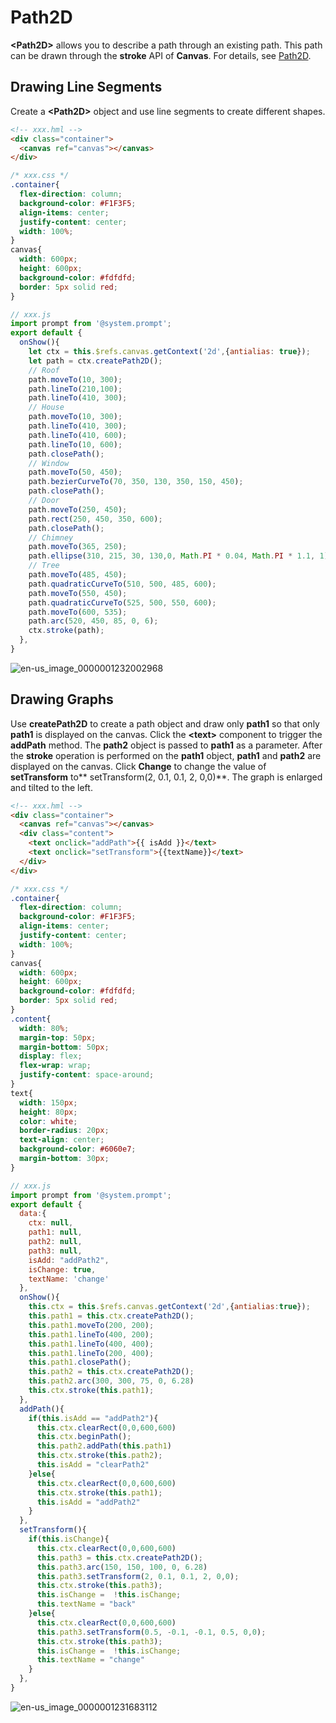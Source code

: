 # Path2D

**&lt;Path2D&gt;** allows you to describe a path through an existing path. This path can be drawn through the **stroke** API of **Canvas**. For details, see [Path2D](../reference/arkui-js/js-components-canvas-path2d.md).


## Drawing Line Segments

Create a **&lt;Path2D&gt;** object and use line segments to create different shapes.



```html
<!-- xxx.hml --> 
<div class="container">
  <canvas ref="canvas"></canvas>
</div>
```

```css
/* xxx.css */
.container{
  flex-direction: column;
  background-color: #F1F3F5;
  align-items: center;
  justify-content: center;
  width: 100%;
}
canvas{
  width: 600px;
  height: 600px;
  background-color: #fdfdfd;
  border: 5px solid red;
}
```

```js
// xxx.js
import prompt from '@system.prompt';
export default {
  onShow(){
    let ctx = this.$refs.canvas.getContext('2d',{antialias: true});
    let path = ctx.createPath2D();
    // Roof
    path.moveTo(10, 300);
    path.lineTo(210,100);
    path.lineTo(410, 300);
    // House
    path.moveTo(10, 300);
    path.lineTo(410, 300);
    path.lineTo(410, 600);
    path.lineTo(10, 600);
    path.closePath();
    // Window
    path.moveTo(50, 450);
    path.bezierCurveTo(70, 350, 130, 350, 150, 450);
    path.closePath();
    // Door
    path.moveTo(250, 450);
    path.rect(250, 450, 350, 600);
    path.closePath();
    // Chimney
    path.moveTo(365, 250);
    path.ellipse(310, 215, 30, 130,0, Math.PI * 0.04, Math.PI * 1.1, 1);
    // Tree
    path.moveTo(485, 450);
    path.quadraticCurveTo(510, 500, 485, 600);
    path.moveTo(550, 450);
    path.quadraticCurveTo(525, 500, 550, 600);
    path.moveTo(600, 535);
    path.arc(520, 450, 85, 0, 6);
    ctx.stroke(path);
  },
}
```


![en-us_image_0000001232002968](figures/en-us_image_0000001232002968.png)


## Drawing Graphs

Use **createPath2D** to create a path object and draw only **path1** so that only **path1** is displayed on the canvas. Click the **&lt;text&gt;** component to trigger the **addPath** method. The **path2** object is passed to **path1** as a parameter. After the **stroke** operation is performed on the **path1** object, **path1** and **path2** are displayed on the canvas. Click **Change** to change the value of **setTransform** to** setTransform(2, 0.1, 0.1, 2, 0,0)**. The graph is enlarged and tilted to the left.


```html
<!-- xxx.hml -->
<div class="container">
  <canvas ref="canvas"></canvas>
  <div class="content">
    <text onclick="addPath">{{ isAdd }}</text>
    <text onclick="setTransform">{{textName}}</text>
  </div>
</div>
```


```css
/* xxx.css */
.container{
  flex-direction: column;
  background-color: #F1F3F5;
  align-items: center;
  justify-content: center;
  width: 100%;
}
canvas{
  width: 600px;
  height: 600px;
  background-color: #fdfdfd;
  border: 5px solid red;
}
.content{
  width: 80%;
  margin-top: 50px;
  margin-bottom: 50px;
  display: flex;
  flex-wrap: wrap;
  justify-content: space-around;
}
text{
  width: 150px;
  height: 80px;
  color: white;
  border-radius: 20px;
  text-align: center;
  background-color: #6060e7;
  margin-bottom: 30px;
}
```


```js
// xxx.js
import prompt from '@system.prompt';
export default {
  data:{
    ctx: null,
    path1: null,
    path2: null,
    path3: null,
    isAdd: "addPath2",
    isChange: true,
    textName: 'change'
  },
  onShow(){
    this.ctx = this.$refs.canvas.getContext('2d',{antialias:true});
    this.path1 = this.ctx.createPath2D();
    this.path1.moveTo(200, 200);
    this.path1.lineTo(400, 200);
    this.path1.lineTo(400, 400);
    this.path1.lineTo(200, 400);
    this.path1.closePath();
    this.path2 = this.ctx.createPath2D();
    this.path2.arc(300, 300, 75, 0, 6.28)
    this.ctx.stroke(this.path1);
  },
  addPath(){
    if(this.isAdd == "addPath2"){
      this.ctx.clearRect(0,0,600,600)
      this.ctx.beginPath();
      this.path2.addPath(this.path1)
      this.ctx.stroke(this.path2);
      this.isAdd = "clearPath2"
    }else{
      this.ctx.clearRect(0,0,600,600)
      this.ctx.stroke(this.path1);      
      this.isAdd = "addPath2"
    }
  },
  setTransform(){
    if(this.isChange){
      this.ctx.clearRect(0,0,600,600)
      this.path3 = this.ctx.createPath2D();
      this.path3.arc(150, 150, 100, 0, 6.28)
      this.path3.setTransform(2, 0.1, 0.1, 2, 0,0);      
      this.ctx.stroke(this.path3);      
      this.isChange =  !this.isChange;      
      this.textName = "back"
    }else{
      this.ctx.clearRect(0,0,600,600)
      this.path3.setTransform(0.5, -0.1, -0.1, 0.5, 0,0);
      this.ctx.stroke(this.path3);
      this.isChange =  !this.isChange;      
      this.textName = "change"
    }
  },
}
```

![en-us_image_0000001231683112](figures/en-us_image_0000001231683112.gif)
